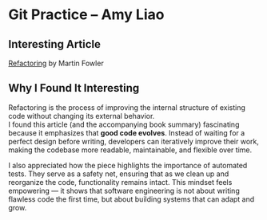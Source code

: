 # Git Practice – Amy Liao

## Interesting Article

[Refactoring](https://martinfowler.com/books/refactoring.html) by Martin Fowler

## Why I Found It Interesting

Refactoring is the process of improving the internal structure of existing code without changing its external behavior.  
I found this article (and the accompanying book summary) fascinating because it emphasizes that **good code evolves**. Instead of waiting for a perfect design before writing, developers can iteratively improve their work, making the codebase more readable, maintainable, and flexible over time.

I also appreciated how the piece highlights the importance of automated tests. They serve as a safety net, ensuring that as we clean up and reorganize the code, functionality remains intact. This mindset feels empowering — it shows that software engineering is not about writing flawless code the first time, but about building systems that can adapt and grow.

